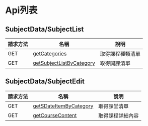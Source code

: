 # Api列表

## SubjectData/SubjectList

請求方法 | 名稱 | 說明
-- | - | -
GET | [getCategories](doc/getCategories.md) | 取得課程種類清單
GET | [getSubjectListByCategory](doc/getSubjectListByCategory.md) | 取得開課清單

## SubjectData/SubjectEdit

請求方法 | 名稱 | 說明
-- | - | -
GET | [getSDateItemByCategory](doc/getSDateItemByCategory.md) | 取得課堂清單
GET | [getCourseContent](doc/getCourseContent.md) | 取得課程詳細內容

